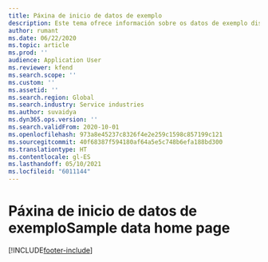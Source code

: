 ```yaml
---
title: Páxina de inicio de datos de exemplo
description: Este tema ofrece información sobre os datos de exemplo dispoñibles para Dynamics 365 Project Operations.
author: rumant
ms.date: 06/22/2020
ms.topic: article
ms.prod: ''
audience: Application User
ms.reviewer: kfend
ms.search.scope: ''
ms.custom: ''
ms.assetid: ''
ms.search.region: Global
ms.search.industry: Service industries
ms.author: suvaidya
ms.dyn365.ops.version: ''
ms.search.validFrom: 2020-10-01
ms.openlocfilehash: 973a8e45237c8326f4e2e259c1598c857199c121
ms.sourcegitcommit: 40f68387f594180af64a5e5c748b6efa188bd300
ms.translationtype: HT
ms.contentlocale: gl-ES
ms.lasthandoff: 05/10/2021
ms.locfileid: "6011144"
---
```

# <a name="sample-data-home-page"></a><span data-ttu-id="4caf6-103">Páxina de inicio de datos de exemplo</span><span class="sxs-lookup"><span data-stu-id="4caf6-103">Sample data home page</span></span>


[!INCLUDE[footer-include](../includes/footer-banner.md)]